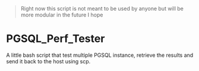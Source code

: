 > Right now this script is not meant to be used by anyone but will be more modular in the future I hope

# PGSQL_Perf_Tester
A little bash script that test multiple PGSQL instance, retrieve the results and send it back to the host using scp.
